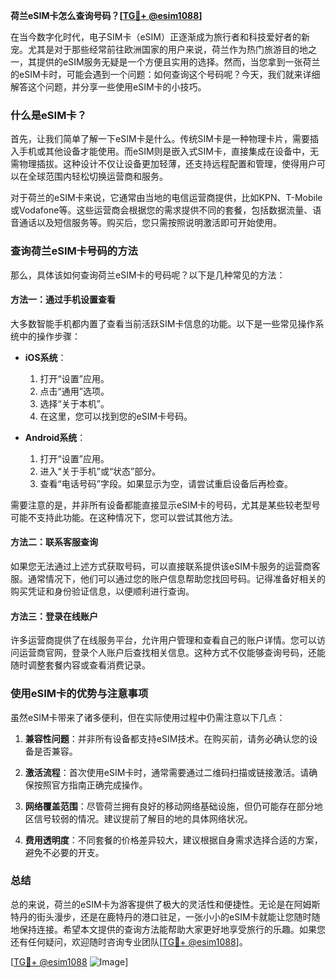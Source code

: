 **荷兰eSIM卡怎么查询号码？[[TG💪+ @esim1088](https://t.me/s/esim1088)]**

在当今数字化时代，电子SIM卡（eSIM）正逐渐成为旅行者和科技爱好者的新宠。尤其是对于那些经常前往欧洲国家的用户来说，荷兰作为热门旅游目的地之一，其提供的eSIM服务无疑是一个方便且实用的选择。然而，当您拿到一张荷兰的eSIM卡时，可能会遇到一个问题：如何查询这个号码呢？今天，我们就来详细解答这个问题，并分享一些使用eSIM卡的小技巧。

### 什么是eSIM卡？

首先，让我们简单了解一下eSIM卡是什么。传统SIM卡是一种物理卡片，需要插入手机或其他设备才能使用。而eSIM则是嵌入式SIM卡，直接集成在设备中，无需物理插拔。这种设计不仅让设备更加轻薄，还支持远程配置和管理，使得用户可以在全球范围内轻松切换运营商和服务。

对于荷兰的eSIM卡来说，它通常由当地的电信运营商提供，比如KPN、T-Mobile或Vodafone等。这些运营商会根据您的需求提供不同的套餐，包括数据流量、语音通话以及短信服务等。购买后，您只需按照说明激活即可开始使用。

### 查询荷兰eSIM卡号码的方法

那么，具体该如何查询荷兰eSIM卡的号码呢？以下是几种常见的方法：

#### 方法一：通过手机设置查看

大多数智能手机都内置了查看当前活跃SIM卡信息的功能。以下是一些常见操作系统中的操作步骤：

- **iOS系统**：
  1. 打开“设置”应用。
  2. 点击“通用”选项。
  3. 选择“关于本机”。
  4. 在这里，您可以找到您的eSIM卡号码。

- **Android系统**：
  1. 打开“设置”应用。
  2. 进入“关于手机”或“状态”部分。
  3. 查看“电话号码”字段。如果显示为空，请尝试重启设备后再检查。

需要注意的是，并非所有设备都能直接显示eSIM卡的号码，尤其是某些较老型号可能不支持此功能。在这种情况下，您可以尝试其他方法。

#### 方法二：联系客服查询

如果您无法通过上述方式获取号码，可以直接联系提供该eSIM卡服务的运营商客服。通常情况下，他们可以通过您的账户信息帮助您找回号码。记得准备好相关的购买凭证和身份验证信息，以便顺利进行查询。

#### 方法三：登录在线账户

许多运营商提供了在线服务平台，允许用户管理和查看自己的账户详情。您可以访问运营商官网，登录个人账户后查找相关信息。这种方式不仅能够查询号码，还能随时调整套餐内容或查看消费记录。

### 使用eSIM卡的优势与注意事项

虽然eSIM卡带来了诸多便利，但在实际使用过程中仍需注意以下几点：

1. **兼容性问题**：并非所有设备都支持eSIM技术。在购买前，请务必确认您的设备是否兼容。
   
2. **激活流程**：首次使用eSIM卡时，通常需要通过二维码扫描或链接激活。请确保按照官方指南正确完成操作。

3. **网络覆盖范围**：尽管荷兰拥有良好的移动网络基础设施，但仍可能存在部分地区信号较弱的情况。建议提前了解目的地的具体网络状况。

4. **费用透明度**：不同套餐的价格差异较大，建议根据自身需求选择合适的方案，避免不必要的开支。

### 总结

总的来说，荷兰的eSIM卡为游客提供了极大的灵活性和便捷性。无论是在阿姆斯特丹的街头漫步，还是在鹿特丹的港口驻足，一张小小的eSIM卡就能让您随时随地保持连接。希望本文提供的查询方法能帮助大家更好地享受旅行的乐趣。如果您还有任何疑问，欢迎随时咨询专业团队[[TG💪+ @esim1088](https://t.me/s/esim1088)]。

[[TG💪+ @esim1088](https://t.me/s/esim1088) ![Image](https://i.postimg.cc/4NQfJmqS/Snipaste-2025-05-13-00-14-12.png)]